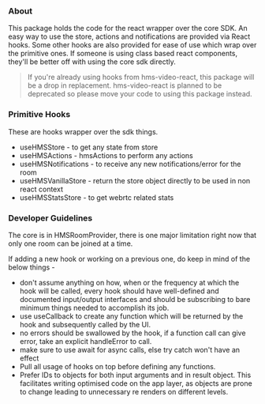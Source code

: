 ### About

This package holds the code for the react wrapper over the core SDK. 
An easy way to use the store, actions and notifications are provided via
React hooks. Some other hooks are also provided for ease of use which wrap
over the primitive ones.
If someone is using class based react components, they'll be better off
with using the core sdk directly.

> If you're already using hooks from hms-video-react, this package will be a drop
> in replacement. hms-video-react is planned to be deprecated so please move your code
> to using this package instead.

### Primitive Hooks

These are hooks wrapper over the sdk things.

- useHMSStore - to get any state from store
- useHMSActions - hmsActions to perform any actions
- useHMSNotifications - to receive any new notifications/error for the room
- useHMSVanillaStore - return the store object directly to be used in non react context
- useHMSStatsStore - to get webrtc related stats


### Developer Guidelines

The core is in HMSRoomProvider, there is one major limitation right now that
only one room can be joined at a time.

If adding a new hook or working on a previous one, do keep in mind of
the below things - 

- don't assume anything on how, when or the frequency at which the hook will 
  be called, every hook should have well-defined and documented input/output
  interfaces and should be subscribing to bare minimum things needed to accomplish its job.
- use useCallback to create any function which will be returned by the hook
  and subsequently called by the UI.
- no errors should be swallowed by the hook, if a function call can give error, take
  an explicit handleError to call.
- make sure to use await for async calls, else try catch won't have an effect
- Pull all usage of hooks on top before defining any functions. 
- Prefer IDs to objects for both input arguments and in result object. This
  facilitates writing optimised code on the app layer, as objects are prone to change
  leading to unnecessary re renders on different levels.


